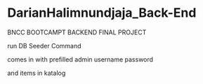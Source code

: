 # DarianHalimnundjaja_Back-End
 BNCC BOOTCAMPT BACKEND FINAL PROJECT


run DB Seeder Command 

comes in with prefilled admin username password

and items in katalog
